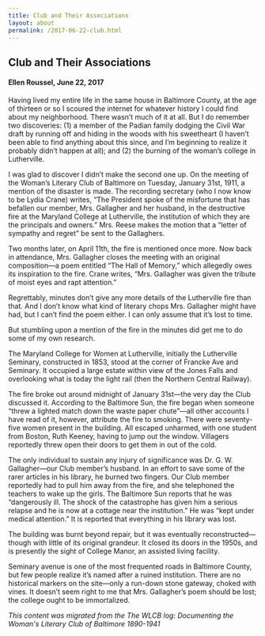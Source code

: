 ```yaml
---
title: Club and Their Associations
layout: about
permalink: /2017-06-22-club.html
---
```

## Club and Their Associations
#### Ellen Roussel, June 22, 2017

Having lived my entire life in the same house in Baltimore County, at the age of thirteen or so I scoured the internet for whatever history I could find about my neighborhood. There wasn’t much of it at all. But I do remember two discoveries: (1) a member of the Padian family dodging the Civil War draft by running off and hiding in the woods with his sweetheart (I haven’t been able to find anything about this since, and I’m beginning to realize it probably didn’t happen at all); and (2) the burning of the woman’s college in Lutherville.

I was glad to discover I didn’t make the second one up. On the meeting of the Woman’s Literary Club of Baltimore on Tuesday, January 31st, 1911, a mention of the disaster is made. The recording secretary (who I now know to be Lydia Crane) writes, “The President spoke of the misfortune that has befallen our member, Mrs. Gallagher and her husband, in the destructive fire at the Maryland College at Lutherville, the institution of which they are the principals and owners.” Mrs. Reese makes the motion that a “letter of sympathy and regret” be sent to the Gallaghers.

Two months later, on April 11th, the fire is mentioned once more. Now back in attendance, Mrs. Gallagher closes the meeting with an original composition—a poem entitled “The Hall of Memory,” which allegedly owes its inspiration to the fire. Crane writes, “Mrs. Gallagher was given the tribute of moist eyes and rapt attention.”

Regrettably, minutes don’t give any more details of the Lutherville fire than that. And I don’t know what kind of literary chops Mrs. Gallagher might have had, but I can’t find the poem either. I can only assume that it’s lost to time.

But stumbling upon a mention of the fire in the minutes did get me to do some of my own research.

The Maryland College for Women at Lutherville, initially the Lutherville Seminary, constructed in 1853, stood at the corner of Francke Ave and Seminary. It occupied a large estate within view of the Jones Falls and overlooking what is today the light rail (then the Northern Central Railway).

The fire broke out around midnight of January 31st—the very day the Club discussed it. According to the Baltimore Sun, the fire began when someone “threw a lighted match down the waste paper chute”—all other accounts I have read of it, however, attribute the fire to smoking. There were seventy-five women present in the building. All escaped unharmed, with one student from Boston, Ruth Keeney, having to jump out the window. Villagers reportedly threw open their doors to get them in out of the cold.

The only individual to sustain any injury of significance was Dr. G. W. Gallagher—our Club member’s husband. In an effort to save some of the rarer articles in his library, he burned two fingers. Our Club member reportedly had to pull him away from the fire, and she telephoned the teachers to wake up the girls. The Baltimore Sun reports that he was “dangerously ill. The shock of the catastrophe has given him a serious relapse and he is now at a cottage near the institution.” He was “kept under medical attention.” It is reported that everything in his library was lost.

The building was burnt beyond repair, but it was eventually reconstructed—though with little of its original grandeur. It closed its doors in the 1950s, and is presently the sight of College Manor, an assisted living facility.

Seminary avenue is one of the most frequented roads in Baltimore County, but few people realize it’s named after a ruined institution. There are no historical markers on the site—only a run-down stone gateway, choked with vines. It doesn’t seem right to me that Mrs. Gallagher’s poem should be lost; the college ought to be immortalized.

*This content was migrated from the The WLCB log: Documenting the Woman's Literary Club of Baltimore 1890-1941*